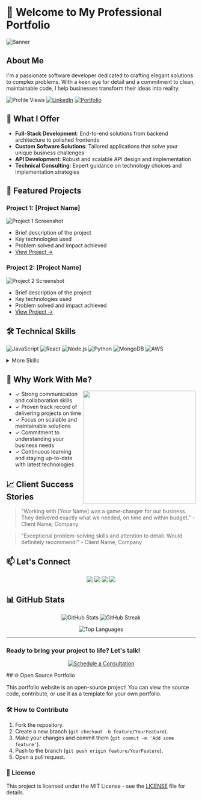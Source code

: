 # 👋 Welcome to My Professional Portfolio

![Banner](https://raw.githubusercontent.com/yourusername/yourusername/main/assets/banner.gif)

## About Me

I'm a passionate software developer dedicated to crafting elegant solutions to complex problems. With a keen eye for detail and a commitment to clean, maintainable code, I help businesses transform their ideas into reality.

![Profile Views](https://komarev.com/ghpvc/?username=yourusername&color=blueviolet)
[![LinkedIn](https://img.shields.io/badge/LinkedIn-Connect-blue)](Your-LinkedIn-URL)
[![Portfolio](https://img.shields.io/badge/Portfolio-Visit-success)](https://nikhilx.vercel.app)

## 🚀 What I Offer

- **Full-Stack Development**: End-to-end solutions from backend architecture to polished frontends
- **Custom Software Solutions**: Tailored applications that solve your unique business challenges
- **API Development**: Robust and scalable API design and implementation
- **Technical Consulting**: Expert guidance on technology choices and implementation strategies

## 💼 Featured Projects

### Project 1: [Project Name]

![Project 1 Screenshot](https://raw.githubusercontent.com/yourusername/yourusername/main/assets/project1.png)

- Brief description of the project
- Key technologies used
- Problem solved and impact achieved
- [View Project →]()

### Project 2: [Project Name]

![Project 2 Screenshot](https://raw.githubusercontent.com/yourusername/yourusername/main/assets/project2.png)

- Brief description of the project
- Key technologies used
- Problem solved and impact achieved
- [View Project →]()

## 🛠️ Technical Skills

![JavaScript](https://img.shields.io/badge/JavaScript-F7DF1E?style=for-the-badge&logo=javascript&logoColor=black)
![React](https://img.shields.io/badge/React-20232A?style=for-the-badge&logo=react&logoColor=61DAFB)
![Node.js](https://img.shields.io/badge/Node.js-43853D?style=for-the-badge&logo=node.js&logoColor=white)
![Python](https://img.shields.io/badge/Python-3776AB?style=for-the-badge&logo=python&logoColor=white)
![MongoDB](https://img.shields.io/badge/MongoDB-4EA94B?style=for-the-badge&logo=mongodb&logoColor=white)
![AWS](https://img.shields.io/badge/AWS-232F3E?style=for-the-badge&logo=amazon-aws&logoColor=white)

<details>
<summary>More Skills</summary>

- **Frontend**: React, Vue.js, Angular, HTML5, CSS3, JavaScript
- **Backend**: Node.js, Python, Java, PHP
- **Databases**: MongoDB, PostgreSQL, MySQL
- **Cloud**: AWS, Google Cloud, Azure
- **Tools**: Git, Docker, Jenkins
</details>

## 🤝 Why Work With Me?

<img align="right" src="https://raw.githubusercontent.com/yourusername/yourusername/main/assets/coding.gif" width="300">

- ✓ Strong communication and collaboration skills
- ✓ Proven track record of delivering projects on time
- ✓ Focus on scalable and maintainable solutions
- ✓ Commitment to understanding your business needs
- ✓ Continuous learning and staying up-to-date with latest technologies

## 📈 Client Success Stories

> "Working with [Your Name] was a game-changer for our business. They delivered exactly what we needed, on time and within budget." - Client Name, Company

> "Exceptional problem-solving skills and attention to detail. Would definitely recommend!" - Client Name, Company

## 📫 Let's Connect

<p align="center">
  <a href="mailto:developrnikhil1@gmail.com"><img src="https://img.shields.io/badge/Email-D14836?style=for-the-badge&logo=gmail&logoColor=white"/></a>
  <a href="Your-LinkedIn-URL"><img src="https://img.shields.io/badge/LinkedIn-0077B5?style=for-the-badge&logo=linkedin&logoColor=white"/></a>
  <a href="Your-GitHub-URL"><img src="https://img.shields.io/badge/GitHub-100000?style=for-the-badge&logo=github&logoColor=white"/></a>
  <a href="https://nikhilx.vercel.app"><img src="https://img.shields.io/badge/Portfolio-000000?style=for-the-badge&logo=vercel&logoColor=white"/></a>
</p>

## 📊 GitHub Stats

<p align="center">
  <img src="https://github-readme-stats.vercel.app/api?username=yourusername&show_icons=true&theme=radical" alt="GitHub Stats" />
  <img src="https://github-readme-streak-stats.herokuapp.com/?user=yourusername&theme=radical" alt="GitHub Streak" />
</p>

<p align="center">
  <img src="https://github-readme-stats.vercel.app/api/top-langs/?username=yourusername&layout=compact&theme=radical" alt="Top Languages" />
</p>

---

### Ready to bring your project to life? Let's talk!

<p align="center">
  <a href="your-calendly-or-meeting-link">
    <img src="https://img.shields.io/badge/Schedule_Consultation-4A154B?style=for-the-badge&logo=calendar&logoColor=white" alt="Schedule a Consultation" />
  </a>
</p>
## 🌐 Open Source Portfolio

This portfolio website is an open-source project! You can view the source code, contribute, or use it as a template for your own portfolio.


### 🛠️ How to Contribute

1. Fork the repository.
2. Create a new branch (`git checkout -b feature/YourFeature`).
3. Make your changes and commit them (`git commit -m 'Add some feature'`).
4. Push to the branch (`git push origin feature/YourFeature`).
5. Open a pull request.

### 📜 License

This project is licensed under the MIT License - see the [LICENSE](LICENSE) file for details.
